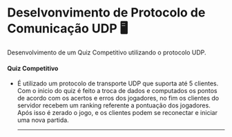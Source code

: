 # Deselvonvimento de Protocolo de Comunicação UDP :desktop_computer:

Desenvolvimento de um Quiz Competitivo utilizando o protocolo UDP.

#### Quiz Competitivo

- É utilizado um protocolo de transporte UDP que suporta até 5 clientes. Com o inicio do quiz é feito a troca de dados e computados os pontos de acordo com os acertos e erros dos jogadores, no fim os clientes do servidor recebem um ranking referente a pontuação dos jogadores. Após isso é zerado o jogo, e os clientes podem se reconectar e iniciar uma nova partida.

  <hr>

  

  